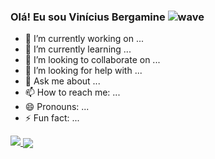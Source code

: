 ### Olá! Eu sou Vinícius Bergamine ![wave](https://github.com/username/repo/blob/main/wave.gif)

- 🔭 I’m currently working on ...
- 🌱 I’m currently learning ...
- 👯 I’m looking to collaborate on ...
- 🤔 I’m looking for help with ...
- 💬 Ask me about ...
- 📫 How to reach me: ...
- 😄 Pronouns: ...
- ⚡ Fun fact: ...

<div>
<a href="https://github.com/anuraghazra/github-readme-stats">
  <img src="https://github-readme-stats.vercel.app/api?username=aryankarumuri&show_icons=true&locale=en&theme=chartreuse-dark&rank_icon=github" />
</a>
<a href="https://github.com/anuraghazra/convoychat">
  <img align="center" src="https://github-readme-stats.vercel.app/api/top-langs/?username=bergaminevinicius&theme=chartreuse-dark&layout=compact" />
</a>
</div>

